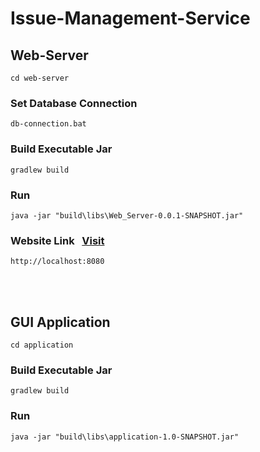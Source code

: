 # Issue-Management-Service

## Web-Server
```
cd web-server
```

### Set Database Connection
```
db-connection.bat
```

### Build Executable Jar
```
gradlew build
```

### Run 
```
java -jar "build\libs\Web_Server-0.0.1-SNAPSHOT.jar"
```

### Website Link  &nbsp; [Visit](http://localhost:8080/)
```
http://localhost:8080
```

<br />
<br />


## GUI Application
```
cd application
```

### Build Executable Jar
```
gradlew build
```

### Run 
```
java -jar "build\libs\application-1.0-SNAPSHOT.jar"
```